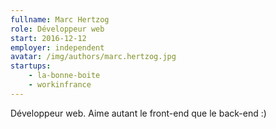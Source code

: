 ```yaml
---
fullname: Marc Hertzog
role: Développeur web
start: 2016-12-12
employer: independent
avatar: /img/authors/marc.hertzog.jpg
startups:
    - la-bonne-boite
    - workinfrance
---
```


Développeur web. Aime autant le front-end que le back-end :)
